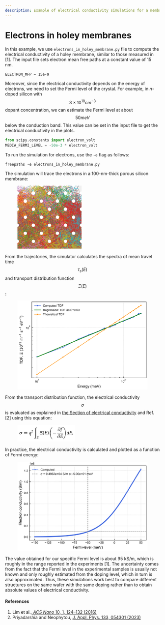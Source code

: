 ```yaml
---
description: Example of electrical conductivity simulations for a membrane with holes
---
```


# Electrons in holey membranes

In this example, we use `electrons_in_holey_membrane.py` file to compute the electrical conductivity of a holey membrane, similar to those measured in \[1]. The input file sets electron mean free paths at a constant value of 15 nm.

```
ELECTRON_MFP = 15e-9
```

Moreover, since the electrical conductivity depends on the energy of electrons, we need to set the Fermi level of the crystal. For example, in _n_-doped silicon with $$3 \times 10^{18} cm^{-3}$$ dopant concentration, we can estimate the Fermi level at about $$50 meV$$ below the conduction band. This value can be set in the input file to get the electrical conductivity in the plots.

```python
from scipy.constants import electron_volt
MEDIA_FERMI_LEVEL = -50e-3 * electron_volt
```

To run the simulation for electrons, use the `-e` flag as follows:&#x20;

```
freepaths -e electrons_in_holey_membrane.py
```

The simulation will trace the electrons in a 100-nm-thick porous silicon membrane:

<figure><img src="../.gitbook/assets/image (20).png" alt="" width="209"><figcaption></figcaption></figure>

From the trajectories, the simulator calculates the spectra of mean travel time $$\tau_s(E)$$ and transport distribution function $$\Xi (E)$$:

<figure><img src="../.gitbook/assets/image (26).png" alt=""><figcaption></figcaption></figure>

From the transport distribution function, the electrical conductivity $$\sigma$$ is evaluated as explained in [the Section of electrical conductivity](../theory/electrical-conductivity.md) and Ref. \[2] using this equation:

<figure><img src="../.gitbook/assets/image (25).png" alt="" width="186"><figcaption></figcaption></figure>

In practice, the electrical conductivity is calculated and plotted as a function of Fermi energy:

<figure><img src="../.gitbook/assets/image (24).png" alt="" width="532"><figcaption></figcaption></figure>

The value obtained for our specific Fermi level is about 95 kS/m, which is roughly in the range reported in the experiments \[1]. The uncertainty comes from the fact that the Fermi level in the experimental samples is usually not known and only roughly estimated from the doping level, which in turn is also approximated. Thus, these simulations work best to compare different structures on the same wafer with the same doping rather than to obtain absolute values of electrical conductivity.

#### References

1. Lim et al.,[ _ACS Nano_ 10, 1, 124–132 (2016)](https://pubs.acs.org/doi/10.1021/acsnano.5b05385)
2. Priyadarshia and Neophytou, [J. Appl. Phys. 133, 054301 (2023)](https://doi.org/10.1063/5.0134466)
